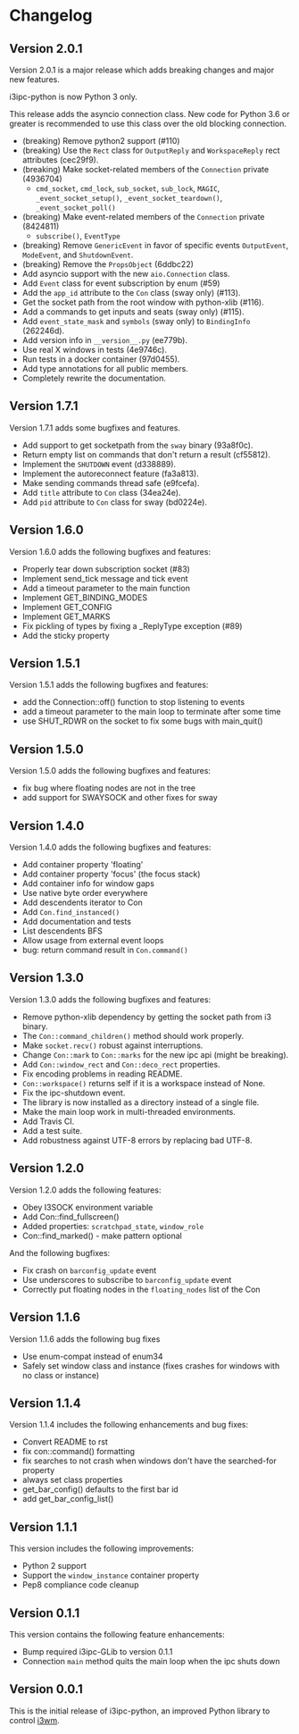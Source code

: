 # Changelog

## Version 2.0.1

Version 2.0.1 is a major release which adds breaking changes and major new features.

i3ipc-python is now Python 3 only.

This release adds the asyncio connection class. New code for Python 3.6 or greater is recommended to use this class over the old blocking connection.

* (breaking) Remove python2 support (#110)
* (breaking) Use the `Rect` class for `OutputReply` and `WorkspaceReply` rect attributes (cec29f9).
* (breaking) Make socket-related members of the `Connection` private (4936704)
    - `cmd_socket`, `cmd_lock`, `sub_socket`, `sub_lock`, `MAGIC`, `_event_socket_setup()`, `_event_socket_teardown()`, `_event_socket_poll()`
* (breaking) Make event-related members of the `Connection` private (8424811)
    - `subscribe()`, `EventType`
* (breaking) Remove `GenericEvent` in favor of specific events `OutputEvent`, `ModeEvent`, and `ShutdownEvent`.
* (breaking) Remove the `PropsObject` (6ddbc22)
* Add asyncio support with the new `aio.Connection` class.
* Add `Event` class for event subscription by enum (#59)
* Add the `app_id` attribute to the `Con` class (sway only) (#113).
* Get the socket path from the root window with python-xlib (#116).
* Add a commands to get inputs and seats (sway only) (#115).
* Add `event_state_mask` and `symbols` (sway only) to `BindingInfo` (262246d).
* Add version info in `__version__.py` (ee779b).
* Use real X windows in tests (4e9746c).
* Run tests in a docker container (97d0455).
* Add type annotations for all public members.
* Completely rewrite the documentation.

## Version 1.7.1

Version 1.7.1 adds some bugfixes and features.

* Add support to get socketpath from the `sway` binary (93a8f0c).
* Return empty list on commands that don't return a result (cf55812).
* Implement the `SHUTDOWN` event (d338889).
* Implement the autoreconnect feature (fa3a813).
* Make sending commands thread safe (e9fcefa).
* Add `title` attribute to `Con` class (34ea24e).
* Add `pid` attribute to `Con` class for sway (bd0224e).

## Version 1.6.0

Version 1.6.0 adds the following bugfixes and features:

* Properly tear down subscription socket (#83)
* Implement send_tick message and tick event
* Add a timeout parameter to the main function
* Implement GET_BINDING_MODES
* Implement GET_CONFIG
* Implement GET_MARKS
* Fix pickling of types by fixing a _ReplyType exception (#89)
* Add the sticky property

## Version 1.5.1

Version 1.5.1 adds the following bugfixes and features:

* add the Connection::off() function to stop listening to events
* add a timeout parameter to the main loop to terminate after some time
* use SHUT_RDWR on the socket to fix some bugs with main_quit()

## Version 1.5.0

Version 1.5.0 adds the following bugfixes and features:

* fix bug where floating nodes are not in the tree
* add support for SWAYSOCK and other fixes for sway

## Version 1.4.0

Version 1.4.0 adds the following bugfixes and features:

* Add container property 'floating'
* Add container property 'focus' (the focus stack)
* Add container info for window gaps
* Use native byte order everywhere
* Add descendents iterator to Con
* Add `Con.find_instanced()`
* Add documentation and tests
* List descendents BFS
* Allow usage from external event loops
* bug: return command result in `Con.command()`

## Version 1.3.0

Version 1.3.0 adds the following bugfixes and features:

- Remove python-xlib dependency by getting the socket path from i3
  binary.
- The `Con::command_children()` method should work properly.
- Make `socket.recv()` robust against interruptions.
- Change `Con::mark` to `Con::marks` for the new ipc api (might be
  breaking).
- Add `Con::window_rect` and `Con::deco_rect` properties.
- Fix encoding problems in reading README.
- `Con::workspace()` returns self if it is a workspace instead of None.
- Fix the ipc-shutdown event.
- The library is now installed as a directory instead of a single file.
- Make the main loop work in multi-threaded environments.
- Add Travis CI.
- Add a test suite.
- Add robustness against UTF-8 errors by replacing bad UTF-8.

## Version 1.2.0

Version 1.2.0 adds the following features:

- Obey I3SOCK environment variable
- Add Con::find_fullscreen()
- Added properties: `scratchpad_state`, `window_role`
- Con::find_marked() - make pattern optional

And the following bugfixes:
- Fix crash on `barconfig_update` event
- Use underscores to subscribe to `barconfig_update` event
- Correctly put floating nodes in the `floating_nodes` list of the Con

## Version 1.1.6

Version 1.1.6 adds the following bug fixes

- Use enum-compat instead of enum34
- Safely set window class and instance (fixes crashes for windows with
  no class or instance)

## Version 1.1.4

Version 1.1.4 includes the following enhancements and bug fixes:

- Convert README to rst
- fix con::command() formatting
- fix searches to not crash when windows don't have the searched-for
  property
- always set class properties
- get_bar_config() defaults to the first bar id
- add get_bar_config_list()

## Version 1.1.1

This version includes the following improvements:

- Python 2 support
- Support the `window_instance` container property
- Pep8 compliance code cleanup

## Version 0.1.1

This version contains the following feature enhancements:

- Bump required i3ipc-GLib to version 0.1.1
- Connection `main` method quits the main loop when the ipc shuts down

## Version 0.0.1

This is the initial release of i3ipc-python, an improved Python library to control [i3wm](http://i3wm.org).
